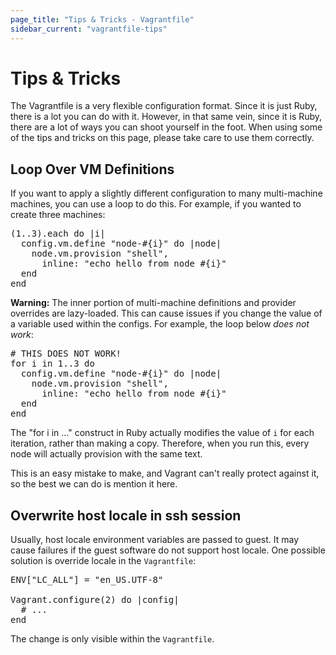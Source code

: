 ```yaml
---
page_title: "Tips & Tricks - Vagrantfile"
sidebar_current: "vagrantfile-tips"
---
```


# Tips & Tricks

The Vagrantfile is a very flexible configuration format. Since it is just
Ruby, there is a lot you can do with it. However, in that same vein, since
it is Ruby, there are a lot of ways you can shoot yourself in the foot. When
using some of the tips and tricks on this page, please take care to use them
correctly.

## Loop Over VM Definitions

If you want to apply a slightly different configuration to many
multi-machine machines, you can use a loop to do this. For example, if
you wanted to create three machines:

<pre class="prettyprint">
(1..3).each do |i|
  config.vm.define "node-#{i}" do |node|
    node.vm.provision "shell",
      inline: "echo hello from node #{i}"
  end
end
</pre>

<strong>Warning:</strong> The inner portion of multi-machine definitions
and provider overrides are lazy-loaded. This can cause issues if you change
the value of a variable used within the configs. For example, the loop below
<em>does not work</em>:

<pre class="prettyprint">
# THIS DOES NOT WORK!
for i in 1..3 do
  config.vm.define "node-#{i}" do |node|
    node.vm.provision "shell",
      inline: "echo hello from node #{i}"
  end
end
</pre>

The "for i in  ..." construct in Ruby actually modifies the value of `i`
for each iteration, rather than making a copy. Therefore, when you run this,
every node will actually provision with the same text.

This is an easy mistake to make, and Vagrant can't really protect against it,
so the best we can do is mention it here.

## Overwrite host locale in ssh session

Usually, host locale environment variables are passed to guest. It may cause
failures if the guest software do not support host locale. One possible solution
is override locale in the `Vagrantfile`:

<pre class="prettyprint">
ENV["LC_ALL"] = "en_US.UTF-8"

Vagrant.configure(2) do |config|
  # ...
end
</pre>

The change is only visible within the `Vagrantfile`.
